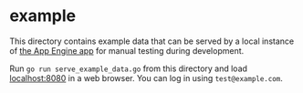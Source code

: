 # example

This directory contains example data that can be served by a local instance of
[the App Engine app](../server) for manual testing during development.

Run `go run serve_example_data.go` from this directory and load
[localhost:8080](http://localhost:8080/) in a web browser.
You can log in using `test@example.com`.
